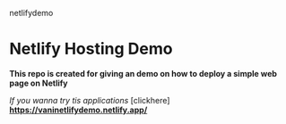 netlifydemo

# Netlify Hosting Demo

**This repo is created for giving an demo on how to deploy a simple web page on Netlify**

_If you wanna try tis applications_ [clickhere] **https://vaninetlifydemo.netlify.app/**
